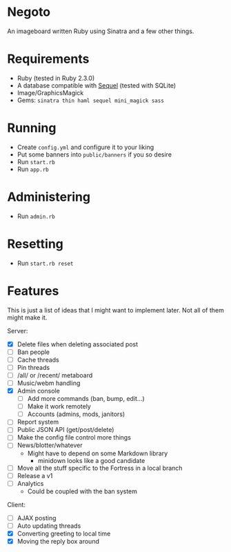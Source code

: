 # Negoto
An imageboard written Ruby using Sinatra and a few other things.

# Requirements
* Ruby (tested in Ruby 2.3.0)
* A database compatible with [Sequel](http://sequel.jeremyevans.net) (tested with SQLite)
* Image/GraphicsMagick
* Gems: `sinatra thin haml sequel mini_magick sass`

# Running
* Create `config.yml` and configure it to your liking
* Put some banners into `public/banners` if you so desire
* Run `start.rb`
* Run `app.rb`

# Administering
* Run `admin.rb`

# Resetting
* Run `start.rb reset`

# Features
This is just a list of ideas that I might want to implement later. Not all of them might make it.

Server:

- [X] Delete files when deleting associated post
- [ ] Ban people
- [ ] Cache threads
- [ ] Pin threads
- [ ] /all/ or /recent/ metaboard
- [ ] Music/webm handling
- [X] Admin console
  - [ ] Add more commands (ban, bump, edit…)
  - [ ] Make it work remotely
  - [ ] Accounts (admins, mods, janitors)
- [ ] Report system
- [ ] Public JSON API (get/post/delete)
- [ ] Make the config file control more things
- [ ] News/blotter/whatever
  * Might have to depend on some Markdown library
    * minidown looks like a good candidate
- [ ] Move all the stuff specific to the Fortress in a local branch
- [ ] Release a v1
- [ ] Analytics
  * Could be coupled with the ban system

Client:

- [ ] AJAX posting
- [ ] Auto updating threads
- [X] Converting greeting to local time
- [X] Moving the reply box around
